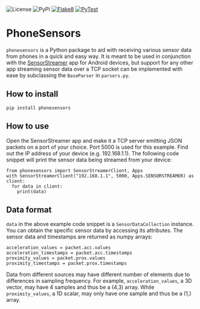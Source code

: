 ![License](https://img.shields.io/github/license/nup002/PhoneSensors?style=flat-square)
![PyPI](https://img.shields.io/pypi/v/phonesensors?style=flat-square)
[![Flake8](https://github.com/nup002/PhoneSensors/actions/workflows/flake8.yml/badge.svg)](https://github.com/nup002/PhoneSensors/actions/workflows/flake8.yml)
[![PyTest](https://github.com/nup002/PhoneSensors/actions/workflows/PyTest.yml/badge.svg)](https://github.com/nup002/PhoneSensors/actions/workflows/PyTest.yml)
# PhoneSensors
`phonesensors` is a Python package to aid with receiving various sensor data from phones in a quick and easy way. It is 
meant to be used in conjunction with the
[SensorStreamer](https://play.google.com/store/apps/details?id=cz.honzamrazek.sensorstreamer&hl=en&gl=US)
app for Android devices, but support for any other app streaming sensor data over a TCP socket can be implemented 
with ease by subclassing the `BaseParser` in `parsers.py`. 

## How to install
```
pip install phonesensors
```


## How to use
Open the SensorStreamer app and make it a TCP server emitting JSON packets on a port of your choice. Port 5000 is used
for this example. Find out the IP address of your device (e.g. 192.168.1.1). The following code snippet will print
the sensor data being streamed from your device:
```
from phonesensors import SensorStreamerClient, Apps
with SensorStreamerClient("192.168.1.1", 5000, Apps.SENSORSTREAMER) as client:
  for data in client:
    print(data)
```

## Data format
`data` in the above example code snippet is a `SensorDataCollection` instance. You can obtain the specific sensor data 
by accessing its attributes. The sensor data and timestamps are returned as numpy arrays:
```
acceleration_values = packet.acc.values
acceleration_timestamps = packet.acc.timestamps
proximity_values = packet.prox.values
proximity_timestamps = packet.prox.timestamps
```

Data from different sources may have different number of elements due to differences in sampling frequency. For example,
`acceleration_values`, a 3D vector, may have 4 samples and thus be a (4,3) array. While `proximity_values`, a 1D scalar,
may only have one sample and thus be a (1,) array. 
